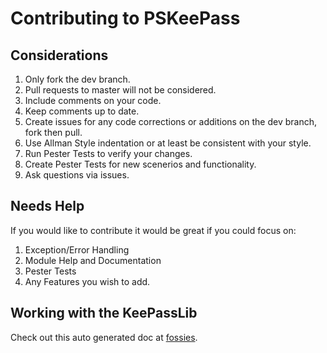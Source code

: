 # Contributing to PSKeePass

## Considerations

1. Only fork the dev branch.
2. Pull requests to master will not be considered.
3. Include comments on your code.
4. Keep comments up to date.
5. Create issues for any code corrections or additions on the dev branch, fork then pull.
6. Use Allman Style indentation or at least be consistent with your style.
7. Run Pester Tests to verify your changes.
8. Create Pester Tests for new scenerios and functionality.
9. Ask questions via issues.

## Needs Help

If you would like to contribute it would be great if you could focus on:

1. Exception/Error Handling
2. Module Help and Documentation
3. Pester Tests
4. Any Features you wish to add.

## Working with the KeePassLib

Check out this auto generated doc at [fossies](http://fossies.org/dox/KeePass-2.34-Source/index.html).
